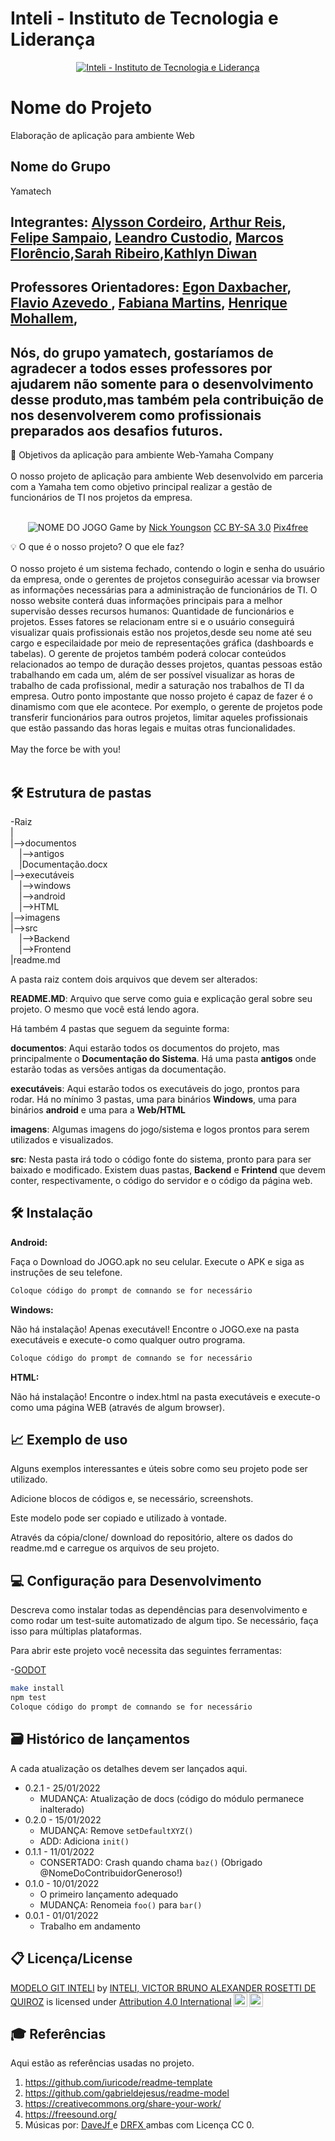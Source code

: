 # Inteli - Instituto de Tecnologia e Liderança 

<p align="center">
<a href= "https://www.inteli.edu.br/"><img src="https://www.inteli.edu.br/wp-content/uploads/2021/08/20172028/marca_1-2.png" alt="Inteli - Instituto de Tecnologia e Liderança" border="0"></a>
</p>

# Nome do Projeto
Elaboração de aplicação para ambiente Web

## Nome do Grupo
Yamatech

## Integrantes: <a href="https://www.linkedin.com/in/alysson-cordeiro-0684a8236/">Alysson Cordeiro</a>, <a href="https://www.linkedin.com/in/arthur-reis-575532241/">Arthur Reis</a>, <a href="https://www.linkedin.com/in/felipe-sampaio-silva/">Felipe Sampaio</a>, <a href="https://www.linkedin.com/in/leandro-custodio/">Leandro Custodio</a>, <a href="https://www.linkedin.com/in/marcos-florencio-ds/">Marcos Florêncio</a>,<a href="https://www.linkedin.com/in/sarah-ribeiro-361130195/">Sarah Ribeiro</a>,<a href="https://www.linkedin.com/in/kathlyn-diwan-0a0189232/">Kathlyn Diwan</a>

## Professores Orientadores: <a href="https://www.linkedin.com/in/egondaxbacher/">Egon Daxbacher</a>, <a href="https://www.linkedin.com/in/flaviomarquesazevedo/"> Flavio Azevedo </a>, <a href="https://www.linkedin.com/in/fabiana-martins-de-oliveira-8993b0b2/">Fabiana Martins</a>, <a href="https://www.linkedin.com/in/henrique-mohallem-paiva-6854b460/">Henrique Mohallem</a>, 
## Nós, do grupo yamatech, gostaríamos de agradecer a todos esses professores por ajudarem não somente para o desenvolvimento desse produto,mas também pela contribuição de nos desenvolverem como profissionais preparados aos desafios futuros.

📜 Objetivos da aplicação para ambiente Web-Yamaha Company
<br><br>
O nosso projeto de aplicação para ambiente Web desenvolvido em parceria com a Yamaha tem como objetivo principal realizar a gestão de funcionários de TI nos projetos da empresa.
<br><br>
<p align="center">
<img src="https://pix4free.org/assets/library/2021-01-20/originals/game.jpg" alt="NOME DO JOGO" border="0">
  Game by <a href="http://www.nyphotographic.com/">Nick Youngson</a> <a rel="license" href="https://creativecommons.org/licenses/by-sa/3.0/">CC BY-SA 3.0</a> <a href="http://pix4free.org/">Pix4free</a>
</p>


💡 O que é o nosso projeto? O que ele faz?
<br><br>
O nosso projeto é um sistema fechado, contendo o login e senha do usuário da empresa, onde o gerentes de projetos conseguirão acessar via browser as informações necessárias para a administração de funcionários de TI. O nosso website conterá duas informações principais para a melhor supervisão desses recursos humanos: Quantidade de funcionários e projetos. Esses fatores se relacionam entre si e o usuário conseguirá visualizar quais profissionais estão nos projetos,desde seu nome até seu cargo e especilaidade por meio de representações gráfica (dashboards e tabelas). O gerente de projetos também poderá colocar conteúdos relacionados ao tempo de duração desses projetos, quantas pessoas estão trabalhando em cada um, além de ser possível visualizar as horas de trabalho de cada profissional, medir a saturação nos trabalhos de TI da empresa. Outro ponto impostante que nosso projeto é capaz de fazer é o dinamismo com que ele acontece. Por exemplo, o gerente de projetos pode transferir funcionários para outros projetos, limitar aqueles profissionais que estão passando das horas legais e muitas otras funcionalidades.
<br><br>
May the force be with you!
<br><br>

## 🛠 Estrutura de pastas

-Raiz<br>
|<br>
|-->documentos<br>
  &emsp;|-->antigos<br>
  &emsp;|Documentação.docx<br>
|-->executáveis<br>
  &emsp;|-->windows<br>
  &emsp;|-->android<br>
  &emsp;|-->HTML<br>
|-->imagens<br>
|-->src<br>
  &emsp;|-->Backend<br>
  &emsp;|-->Frontend<br>
|readme.md<br>

A pasta raiz contem dois arquivos que devem ser alterados:

<b>README.MD</b>: Arquivo que serve como guia e explicação geral sobre seu projeto. O mesmo que você está lendo agora.

Há também 4 pastas que seguem da seguinte forma:

<b>documentos</b>: Aqui estarão todos os documentos do projeto, mas principalmente o <b>Documentação do Sistema</b>. Há uma pasta <b>antigos</b> onde estarão todas as versões antigas da documentação.

<b>executáveis</b>: Aqui estarão todos os executáveis do jogo, prontos para rodar. Há no mínimo 3 pastas, uma para binários <b>Windows</b>, uma para binários <b>android</b> e uma para a <b>Web/HTML</b>

<b>imagens</b>: Algumas imagens do jogo/sistema e logos prontos para serem utilizados e visualizados.

<b>src</b>: Nesta pasta irá todo o código fonte do sistema, pronto para para ser baixado e modificado. Existem duas pastas, <b>Backend</b> e <b>Frintend</b> que devem conter, respectivamente, o código do servidor e o código da página web.

## 🛠 Instalação

<b>Android:</b>

Faça o Download do JOGO.apk no seu celular.
Execute o APK e siga as instruções de seu telefone.

```sh
Coloque código do prompt de comnando se for necessário
```

<b>Windows:</b>

Não há instalação! Apenas executável!
Encontre o JOGO.exe na pasta executáveis e execute-o como qualquer outro programa.

```sh
Coloque código do prompt de comnando se for necessário
```

<b>HTML:</b>

Não há instalação!
Encontre o index.html na pasta executáveis e execute-o como uma página WEB (através de algum browser).

## 📈 Exemplo de uso

Alguns exemplos interessantes e úteis sobre como seu projeto pode ser utilizado.

Adicione blocos de códigos e, se necessário, screenshots.

Este modelo pode ser copiado e utilizado à vontade.

Através da cópia/clone/ download do repositório, altere os dados do readme.md e carregue os arquivos de seu projeto.

## 💻 Configuração para Desenvolvimento

Descreva como instalar todas as dependências para desenvolvimento e como rodar um test-suite automatizado de algum tipo. Se necessário, faça isso para múltiplas plataformas.

Para abrir este projeto você necessita das seguintes ferramentas:

-<a href="https://godotengine.org/download">GODOT</a>

```sh
make install
npm test
Coloque código do prompt de comnando se for necessário
```

## 🗃 Histórico de lançamentos

A cada atualização os detalhes devem ser lançados aqui.

* 0.2.1 - 25/01/2022
    * MUDANÇA: Atualização de docs (código do módulo permanece inalterado)
* 0.2.0 - 15/01/2022
    * MUDANÇA: Remove `setDefaultXYZ()`
    * ADD: Adiciona `init()`
* 0.1.1 - 11/01/2022
    * CONSERTADO: Crash quando chama `baz()` (Obrigado @NomeDoContribuidorGeneroso!)
* 0.1.0 - 10/01/2022
    * O primeiro lançamento adequado
    * MUDANÇA: Renomeia `foo()` para `bar()`
* 0.0.1 - 01/01/2022
    * Trabalho em andamento

## 📋 Licença/License

<p xmlns:cc="http://creativecommons.org/ns#" xmlns:dct="http://purl.org/dc/terms/"><a property="dct:title" rel="cc:attributionURL" href="https://github.com/Spidus/Teste_Final_1">MODELO GIT INTELI</a> by <a rel="cc:attributionURL dct:creator" property="cc:attributionName" href="https://www.yggbrasil.com.br/vr">INTELI, VICTOR BRUNO ALEXANDER ROSETTI DE QUIROZ</a> is licensed under <a href="http://creativecommons.org/licenses/by/4.0/?ref=chooser-v1" target="_blank" rel="license noopener noreferrer" style="display:inline-block;">Attribution 4.0 International<img style="height:22px!important;margin-left:3px;vertical-align:text-bottom;" src="https://mirrors.creativecommons.org/presskit/icons/cc.svg?ref=chooser-v1"><img style="height:22px!important;margin-left:3px;vertical-align:text-bottom;" src="https://mirrors.creativecommons.org/presskit/icons/by.svg?ref=chooser-v1"></a></p>

## 🎓 Referências

Aqui estão as referências usadas no projeto.

1. <https://github.com/iuricode/readme-template>
2. <https://github.com/gabrieldejesus/readme-model>
3. <https://creativecommons.org/share-your-work/>
4. <https://freesound.org/>
5. Músicas por: <a href="https://freesound.org/people/DaveJf/sounds/616544/"> DaveJf </a> e <a href="https://freesound.org/people/DRFX/sounds/338986/"> DRFX </a> ambas com Licença CC 0.
